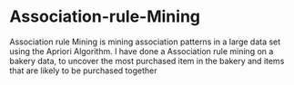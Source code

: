 # Association-rule-Mining
Association rule Mining is mining association patterns in a large data set using the Apriori Algorithm.
I have done a Association rule mining on a bakery data, to uncover the most purchased item in the bakery 
and items that are likely to be purchased together
